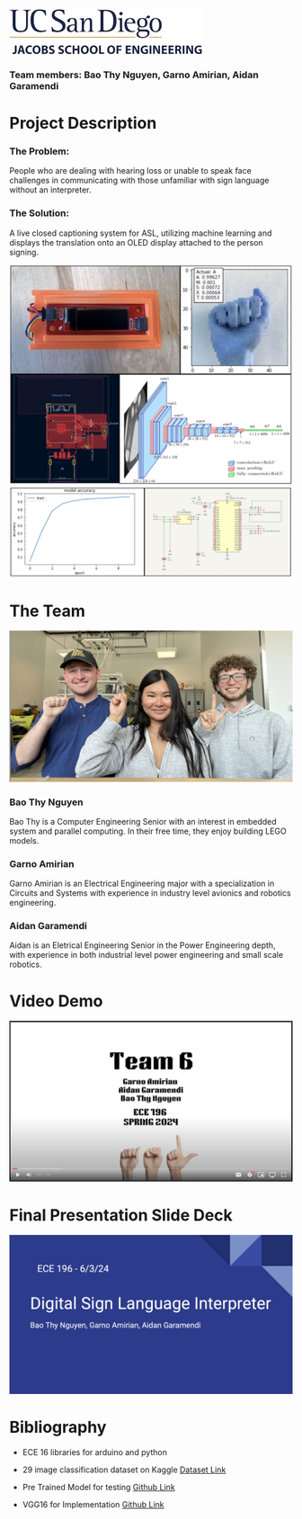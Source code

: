 ![logo](/images/logo.jpg)
### Team members: Bao Thy Nguyen, Garno Amirian, Aidan Garamendi 
# Project Description

### The Problem:
People who are dealing with hearing loss or unable to speak face challenges in communicating with those unfamiliar with sign language without an interpreter. 

### The Solution:
A live closed captioning system for ASL, utilizing machine learning and displays the translation onto an OLED display attached to the person signing.

![logo](/images/collage.png)
![logo](/images/schematic.png) 


# The Team
![logo](/images/profilepic.png)

### Bao Thy Nguyen

Bao Thy is a Computer Engineering Senior with an interest in embedded system and parallel computing. In their free time, they enjoy building LEGO models.

### Garno Amirian

Garno Amirian is an Electrical Engineering major with a specialization in Circuits and Systems with experience in industry level avionics and robotics engineering.

### Aidan Garamendi

Aidan is an Eletrical Engineering Senior in the Power Engineering depth, with experience in both industrial level power engineering and small scale robotics.


# Video Demo 
[![video demo ](/images/video.png)](https://drive.google.com/file/d/1QyL8ZD2zjo6f42acHVT2Z_6TyKlgbc2o/view?usp=sharing)

# Final Presentation Slide Deck
[![slide deck ](/images/slidedeck.png)](https://docs.google.com/presentation/d/1VO9xiTrAwZHm3HV66OTTplPPoqh0uB_zesGNIXyZNLo/edit#slide=id.g2ce5c1ef43d_0_275)

# Bibliography
* ECE 16 libraries for arduino and python

* 29 image classification dataset on Kaggle [Dataset Link](https://www.kaggle.com/datasets/grassknoted/asl-alphabet)

* Pre Trained Model for testing [Github Link](https://github.com/lukemelas/EfficientNet-PyTorch/blob/2eb7a7d264344ddf15d0a06ee99b0dca524c6a07/examples/imagenet/main.py)

* VGG16 for Implementation [Github Link](https://github.com/Joeshmoe03/ASL-classification/tree/main)
